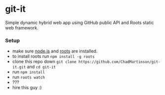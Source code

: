 # git-it
Simple dynamic hybrid web app using GitHub public API and Roots static web framework.

### Setup

- make sure [node.js](http://nodejs.org) and [roots](http://roots.cx) are installed.
- to install roots run `npm install -g roots`
- clone this repo down `git clone https://github.com/ChadMartinson/git-it.git` and `cd git-it` 
- run `npm install`
- run `roots watch`
- ???
- hire this guy :)

